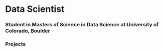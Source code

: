 # Data Scientist

### Student in Masters of Science in Data Science at University of Colorado, Boulder

### Projects
